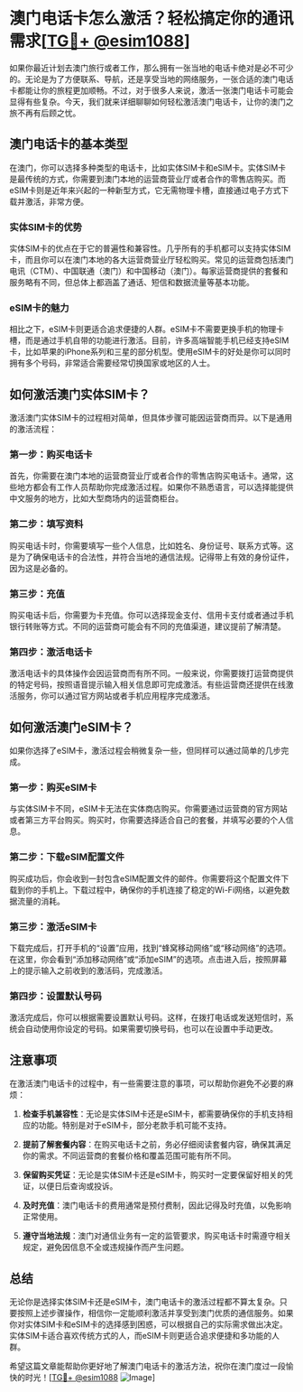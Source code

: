# 澳门电话卡怎么激活？轻松搞定你的通讯需求[[TG💪+ @esim1088](https://t.me/s/esim1088)]

如果你最近计划去澳门旅行或者工作，那么拥有一张当地的电话卡绝对是必不可少的。无论是为了方便联系、导航，还是享受当地的网络服务，一张合适的澳门电话卡都能让你的旅程更加顺畅。不过，对于很多人来说，激活一张澳门电话卡可能会显得有些复杂。今天，我们就来详细聊聊如何轻松激活澳门电话卡，让你的澳门之旅不再有后顾之忧。

## 澳门电话卡的基本类型

在澳门，你可以选择多种类型的电话卡，比如实体SIM卡和eSIM卡。实体SIM卡是最传统的方式，你需要到澳门本地的运营商营业厅或者合作的零售店购买。而eSIM卡则是近年来兴起的一种新型方式，它无需物理卡槽，直接通过电子方式下载并激活，非常方便。

### 实体SIM卡的优势

实体SIM卡的优点在于它的普遍性和兼容性。几乎所有的手机都可以支持实体SIM卡，而且你可以在澳门本地的各大运营商营业厅轻松购买。常见的运营商包括澳门电讯（CTM）、中国联通（澳门）和中国移动（澳门）。每家运营商提供的套餐和服务略有不同，但总体上都涵盖了通话、短信和数据流量等基本功能。

### eSIM卡的魅力

相比之下，eSIM卡则更适合追求便捷的人群。eSIM卡不需要更换手机的物理卡槽，而是通过手机自带的功能进行激活。目前，许多高端智能手机已经支持eSIM卡，比如苹果的iPhone系列和三星的部分机型。使用eSIM卡的好处是你可以同时拥有多个号码，非常适合需要经常切换国家或地区的人士。

## 如何激活澳门实体SIM卡？

激活澳门实体SIM卡的过程相对简单，但具体步骤可能因运营商而异。以下是通用的激活流程：

### 第一步：购买电话卡

首先，你需要在澳门本地的运营商营业厅或者合作的零售店购买电话卡。通常，这些地方都会有工作人员帮助你完成激活过程。如果你不熟悉语言，可以选择能提供中文服务的地方，比如大型商场内的运营商柜台。

### 第二步：填写资料

购买电话卡时，你需要填写一些个人信息，比如姓名、身份证号、联系方式等。这是为了确保电话卡的合法性，并符合当地的通信法规。记得带上有效的身份证件，因为这是必备的。

### 第三步：充值

购买电话卡后，你需要为卡充值。你可以选择现金支付、信用卡支付或者通过手机银行转账等方式。不同的运营商可能会有不同的充值渠道，建议提前了解清楚。

### 第四步：激活电话卡

激活电话卡的具体操作会因运营商而有所不同。一般来说，你需要拨打运营商提供的特定号码，按照语音提示输入相关信息即可完成激活。有些运营商还提供在线激活服务，你可以通过官方网站或者手机应用程序完成激活。

## 如何激活澳门eSIM卡？

如果你选择了eSIM卡，激活过程会稍微复杂一些，但同样可以通过简单的几步完成。

### 第一步：购买eSIM卡

与实体SIM卡不同，eSIM卡无法在实体商店购买。你需要通过运营商的官方网站或者第三方平台购买。购买时，你需要选择适合自己的套餐，并填写必要的个人信息。

### 第二步：下载eSIM配置文件

购买成功后，你会收到一封包含eSIM配置文件的邮件。你需要将这个配置文件下载到你的手机上。下载过程中，确保你的手机连接了稳定的Wi-Fi网络，以避免数据流量的消耗。

### 第三步：激活eSIM卡

下载完成后，打开手机的“设置”应用，找到“蜂窝移动网络”或“移动网络”的选项。在这里，你会看到“添加移动网络”或“添加eSIM”的选项。点击进入后，按照屏幕上的提示输入之前收到的激活码，完成激活。

### 第四步：设置默认号码

激活完成后，你可以根据需要设置默认号码。这样，在拨打电话或发送短信时，系统会自动使用你设定的号码。如果需要切换号码，也可以在设置中手动更改。

## 注意事项

在激活澳门电话卡的过程中，有一些需要注意的事项，可以帮助你避免不必要的麻烦：

1. **检查手机兼容性**：无论是实体SIM卡还是eSIM卡，都需要确保你的手机支持相应的功能。特别是对于eSIM卡，部分老款手机可能不支持。
   
2. **提前了解套餐内容**：在购买电话卡之前，务必仔细阅读套餐内容，确保其满足你的需求。不同运营商的套餐价格和覆盖范围可能有所不同。

3. **保留购买凭证**：无论是实体SIM卡还是eSIM卡，购买时一定要保留好相关的凭证，以便日后查询或投诉。

4. **及时充值**：澳门电话卡的费用通常是预付费制，因此记得及时充值，以免影响正常使用。

5. **遵守当地法规**：澳门对通信业务有一定的监管要求，购买电话卡时需遵守相关规定，避免因信息不全或违规操作而产生问题。

## 总结

无论你是选择实体SIM卡还是eSIM卡，澳门电话卡的激活过程都不算太复杂。只要按照上述步骤操作，相信你一定能顺利激活并享受到澳门优质的通信服务。如果你对实体SIM卡和eSIM卡的选择感到困惑，可以根据自己的实际需求做出决定。实体SIM卡适合喜欢传统方式的人，而eSIM卡则更适合追求便捷和多功能的人群。

希望这篇文章能帮助你更好地了解澳门电话卡的激活方法，祝你在澳门度过一段愉快的时光！[[TG💪+ @esim1088](https://t.me/s/esim1088) ![Image](https://i.postimg.cc/4NQfJmqS/Snipaste-2025-05-13-00-14-12.png)]